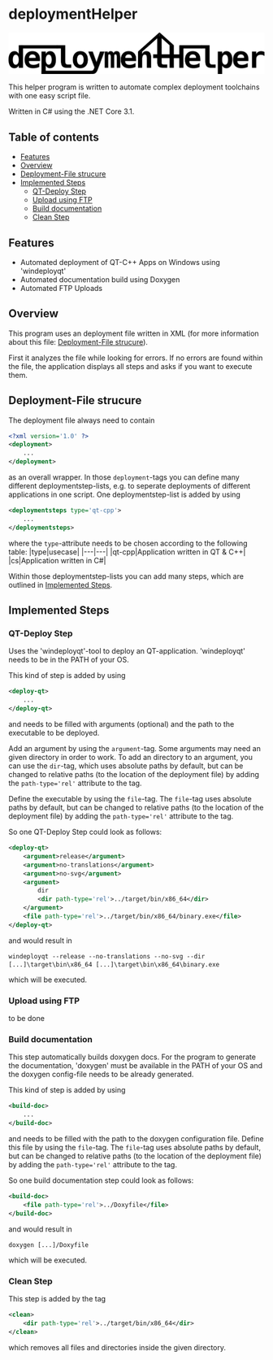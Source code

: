 # deploymentHelper <!-- omit in toc -->

![logo](./logo.png)

This helper program is written to automate complex deployment toolchains with one easy script file.

Written in C# using the .NET Core 3.1.

## Table of contents <!-- omit in toc -->
- [Features](#features)
- [Overview](#overview)
- [Deployment-File strucure](#deployment-file-strucure)
- [Implemented Steps](#implemented-steps)
  - [QT-Deploy Step](#qt-deploy-step)
  - [Upload using FTP](#upload-using-ftp)
  - [Build documentation](#build-documentation)
  - [Clean Step](#clean-step)

## Features
* Automated deployment of QT-C++ Apps on Windows using 'windeployqt'
* Automated documentation build using Doxygen
* Automated FTP Uploads

## Overview
This program uses an deployment file written in XML (for more information about this file: [Deployment-File strucure](#deployment-file-strucure)).

First it analyzes the file while looking for errors. If no errors are found within the file, the application displays all steps and asks if you want to execute them.

## Deployment-File strucure
The deployment file always need to contain
```XML
<?xml version='1.0' ?>
<deployment>
    ...
</deployment>
```
as an overall wrapper. In those `deployment`-tags you can define many different deploymentstep-lists, e.g. to seperate deployments of different applications in one script. One deploymentstep-list is added by using 
```XML
<deploymentsteps type='qt-cpp'>
    ...
</deploymentsteps>
```
where the `type`-attribute needs to be chosen according to the following table:
|type|usecase|
|---|---|
|qt-cpp|Application written in QT & C++|
|cs|Application written in C#|

Within those deploymentstep-lists you can add many steps, which are outlined in [Implemented Steps](#implemented-steps).

## Implemented Steps
### QT-Deploy Step
Uses the 'windeployqt'-tool to deploy an QT-application. 'windeployqt' needs to be in the PATH of your OS.

This kind of step is added by using
```xml
<deploy-qt>
    ...
</deploy-qt>
```
and needs to be filled with arguments (optional) and the path to the executable to be deployed. 

Add an argument by using the `argument`-tag. Some arguments may need an given directory in order to work. To add an directory to an argument, you can use the `dir`-tag, which uses absolute paths by default, but can be changed to relative paths (to the location of the deployment file) by adding the `path-type='rel'` attribute to the tag.

Define the executable by using the `file`-tag. The `file`-tag uses absolute paths by default, but can be changed to relative paths (to the location of the deployment file) by adding the `path-type='rel'` attribute to the tag.

So one QT-Deploy Step could look as follows:
```xml
<deploy-qt>
    <argument>release</argument>
    <argument>no-translations</argument>
    <argument>no-svg</argument>            
    <argument>
        dir
        <dir path-type='rel'>../target/bin/x86_64</dir>
    </argument>
    <file path-type='rel'>../target/bin/x86_64/binary.exe</file> 
</deploy-qt>
```
and would result in
```
windeployqt --release --no-translations --no-svg --dir [...]\target\bin\x86_64 [...]\target\bin\x86_64\binary.exe
```
which will be executed.

### Upload using FTP
to be done

### Build documentation
This step automatically builds doxygen docs. For the program to generate the documentation, 'doxygen' must be available in the PATH of your OS and the doxygen config-file needs to be already generated.

This kind of step is added by using
```xml
<build-doc>
    ...
</build-doc>
```
and needs to be filled with the path to the doxygen configuration file. Define this file by using the `file`-tag. The `file`-tag uses absolute paths by default, but can be changed to relative paths (to the location of the deployment file) by adding the `path-type='rel'` attribute to the tag.

So one build documentation step could look as follows:
```xml
<build-doc>
    <file path-type='rel'>../Doxyfile</file>
</build-doc>
```
and would result in
```
doxygen [...]/Doxyfile
```
which will be executed.

### Clean Step
This step is added by the tag

```xml
<clean>
    <dir path-type='rel'>../target/bin/x86_64</dir>
</clean>
```

which removes all files and directories inside the given directory.